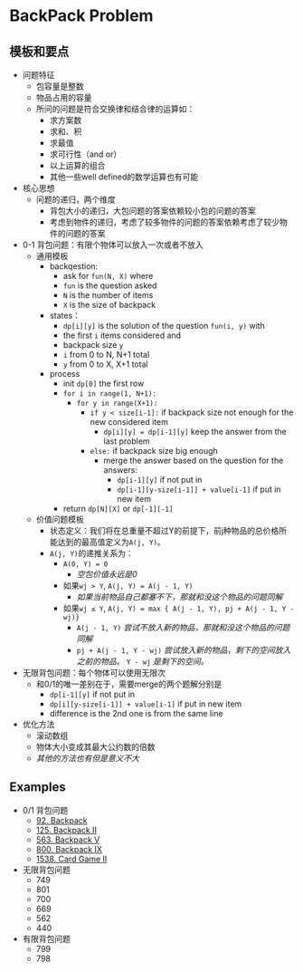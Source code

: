 # BackPack Problem

## 模板和要点
- 问题特征
    - 包容量是整数
    - 物品占用的容量
    - 所问的问题是符合交换律和结合律的运算如：
        - 求方案数
        - 求和、积
        - 求最值
        - 求可行性（and or）
        - 以上运算的组合
        - 其他一些well defined的数学运算也有可能
- 核心思想
    - 问题的递归，两个维度
        - 背包大小的递归，大包问题的答案依赖较小包的问题的答案
        - 考虑到物件的递归，考虑了较多物件的问题的答案依赖考虑了较少物件的问题的答案
- 0-1 背包问题：有限个物体可以放入一次或者不放入
    - 通用模板
        - backqestion:
            - ask for ```fun(N, X)``` where
            - ```fun``` is the question asked
            - ```N``` is the number of items
            - ```X``` is the size of backpack
        - states：
            - ```dp[i][y]``` is the solution of the question ```fun(i, y)``` with
            - the first ```i``` items considered and
            - backpack size ```y```
            - ```i``` from 0 to N, N+1 total
            - ```y``` from 0 to X, X+1 total
        - process
            - init ```dp[0]``` the first row
            - ```for i in range(1, N+1):```
                - ```for y in range(X+1):```
                    - ```if y < size[i-1]:``` if backpack size not enough for the new considered item
                        - ```dp[i][y] = dp[i-1][y]``` keep the answer from the last problem
                    - ```else:``` if backpack size big enough
                        - merge the answer based on the question for the answers:
                            - ```dp[i-1][y]``` if not put in
                            - ```dp[i-1][y-size[i-1]] + value[i-1]``` if put in new item
            - return ```dp[N][X]``` or ```dp[-1][-1]```
    - 价值问题模板
        - 状态定义：我们将在总重量不超过Y的前提下，前j种物品的总价格所能达到的最高值定义为```A(j, Y)```。
        - ```A(j, Y)```的递推关系为：
            - ```A(0, Y) = 0```
                - *空包价值永远是0*
            - 如果```wj > Y```, ```A(j, Y) = A(j - 1, Y)```
                - *如果当前物品自己都塞不下，那就和没这个物品的问题同解*
            - 如果```wj ≤ Y```, ```A(j, Y) = max { A(j - 1, Y), pj + A(j - 1, Y - wj)}```
                - ```A(j - 1, Y)``` *尝试不放入新的物品，那就和没这个物品的问题同解*
                - ```pj + A(j - 1, Y - wj)``` *尝试放入新的物品，剩下的空间放入之前的物品。* ```Y - wj``` *是剩下的空间。*
- 无限背包问题：每个物体可以使用无限次
    - 和0/1的唯一差别在于，需要merge的两个题解分别是
        - ```dp[i-1][y]``` if not put in
        - ```dp[i][y-size[i-1]] + value[i-1]``` if put in new item
        - difference is the 2nd one is from the same line
- 优化方法
    - 滚动数组
    - 物体大小变成其最大公约数的倍数
    - *其他的方法也有但是意义不大*
## Examples
- 0/1 背包问题
    - [92. Backpack](lint92.md)
    - [125. Backpack II](lint125.md)
    - [563. Backpack V](lint563.md)
    - [800. Backpack IX](lint800.md)
    - [1538. Card Game II](lint1538.md)
- 无限背包问题
    - 749
    - 801
    - 700
    - 669
    - 562
    - 440
- 有限背包问题
    - 799
    - 798